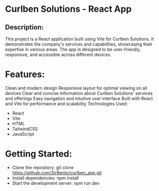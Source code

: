 # Curlben Solutions - React App
## Description:

This project is a React application built using Vite for Curlben Solutions. It demonstrates the company's services and capabilities, showcasing their expertise in various areas. The app is designed to be user-friendly, responsive, and accessible across different devices.

# Features:

Clean and modern design
Responsive layout for optimal viewing on all devices
Clear and concise information about Curlben Solutions' services and offerings
Easy navigation and intuitive user interface
Built with React and Vite for performance and scalability
Technologies Used:

- React
- Vite
- HTML
- TailwindCSS
- JavaScript
  
# Getting Started:

- Clone the repository: git clone https://github.com/SirBento/curlben_app.git
- Install dependencies: npm install
- Start the development server: npm run dev
